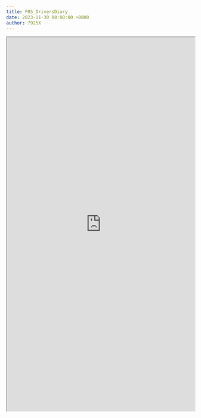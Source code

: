 ```yaml
---
title: P85_DriversDiary
date: 2023-11-30 08:00:00 +0800
author: 7925X
---
```


<iframe src="https://y.dialwo.com/7925X2024/20231130-P85_DriversDiary.pdf" width="100%" height="1000px"></iframe>
